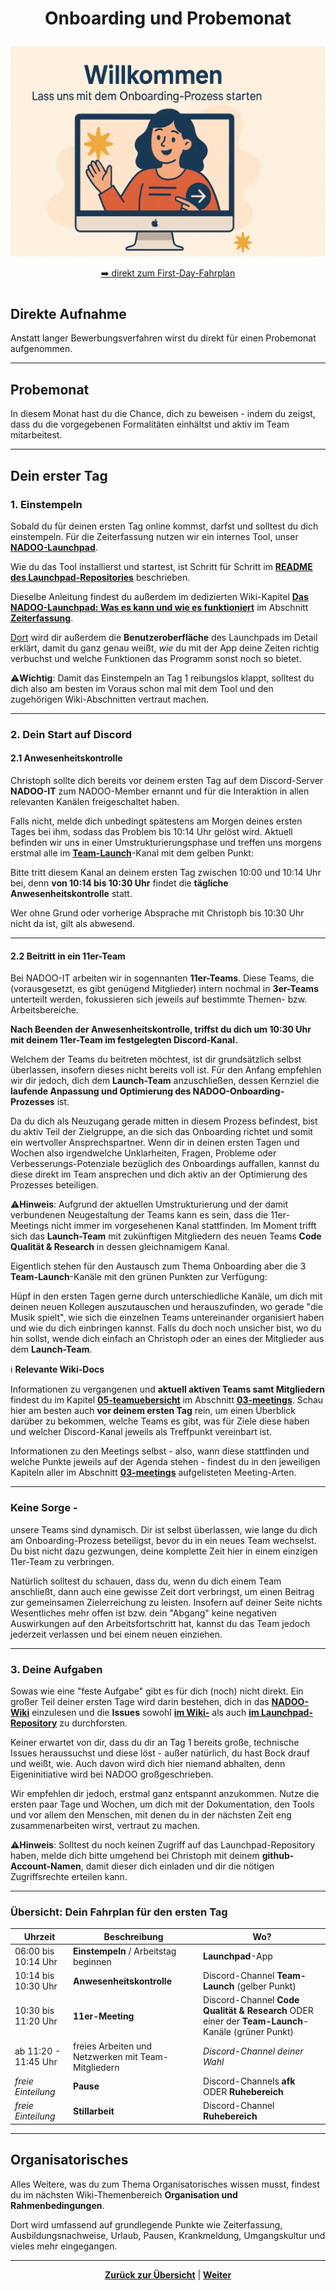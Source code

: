 # <p align="center">Onboarding und Probemonat</p>

![Willkommen](../../images/onboarding.png)

<p align="center">
<a href="#übersicht-dein-fahrplan-für-den-ersten-tag">➡️ direkt zum First-Day-Fahrplan</a>
</p>

#

## Direkte Aufnahme

Anstatt langer Bewerbungsverfahren wirst du direkt für einen Probemonat aufgenommen.

---

## Probemonat

In diesem Monat hast du die Chance, dich zu beweisen - indem du zeigst, dass du die vorgegebenen Formalitäten einhältst und aktiv im Team mitarbeitest.

---

## Dein erster Tag

### 1. Einstempeln

Sobald du für deinen ersten Tag online kommst, darfst und solltest du dich einstempeln. Für die Zeiterfassung nutzen wir ein internes Tool, unser [**NADOO-Launchpad**](https://github.com/NADOOIT/NADOO-Launchpad).

Wie du das Tool installierst und startest, ist Schritt für Schritt im [**README des Launchpad-Repositories**](https://github.com/NADOOIT/NADOO-Launchpad/blob/main/README.md) beschrieben.

Dieselbe Anleitung findest du außerdem im dedizierten Wiki-Kapitel [**Das NADOO-Launchpad: Was es kann und wie es funktioniert**](/docs/01-organisation/01-zeiterfassung/01-launchpad-guide/README.md) im Abschnitt [**Zeiterfassung**](/docs/01-organisation/01-zeiterfassung/README.md).

<!--Launchoad-Guide zieht in der Ordnerstruktur doch nochmal um, wird dann wieder angepasst-->

[Dort](/docs/01-organisation/01-zeiterfassung/01-launchpad-guide/README.md) wird dir außerdem die **Benutzeroberfläche** des Launchpads im Detail erklärt, damit du ganz genau weißt, _wie_ du mit der App deine Zeiten richtig verbuchst und welche Funktionen das Programm sonst noch so bietet.

⚠️**Wichtig**: Damit das Einstempeln an Tag 1 reibungslos klappt, solltest du dich also am besten im Voraus schon mal mit dem Tool und den zugehörigen Wiki-Abschnitten vertraut machen.

---

### 2. Dein Start auf Discord

#### 2.1 Anwesenheitskontrolle

Christoph sollte dich bereits vor deinem ersten Tag auf dem Discord-Server **NADOO-IT** zum NADOO-Member ernannt und für die Interaktion in allen relevanten Kanälen freigeschaltet haben.

Falls nicht, melde dich unbedingt spätestens am Morgen deines ersten Tages bei ihm, sodass das Problem bis 10:14 Uhr gelöst wird. Aktuell befinden wir uns in einer Umstrukturierungsphase und treffen uns morgens erstmal alle im [**Team-Launch**](https://discordapp.com/channels/1299292608744390707/1336295583350259762)-Kanal mit dem gelben Punkt:

<!--hier Screenshot "Team-Launch Kanal" einfügen-->

Bitte tritt diesem Kanal an deinem ersten Tag zwischen 10:00 und 10:14 Uhr bei, denn **von 10:14 bis 10:30 Uhr** findet die **tägliche Anwesenheitskontrolle** statt.

Wer ohne Grund oder vorherige Absprache mit Christoph bis 10:30 Uhr nicht da ist, gilt als abwesend.

---

#### 2.2 Beitritt in ein 11er-Team

Bei NADOO-IT arbeiten wir in sogennanten **11er-Teams**. Diese Teams, die (vorausgesetzt, es gibt genügend Mitglieder) intern nochmal in **3er-Teams** unterteilt werden, fokussieren sich jeweils auf bestimmte Themen- bzw. Arbeitsbereiche.

**Nach Beenden der Anwesenheitskontrolle, triffst du dich um 10:30 Uhr mit deinem 11er-Team im festgelegten Discord-Kanal.**

Welchem der Teams du beitreten möchtest, ist dir grundsätzlich selbst überlassen, insofern dieses nicht bereits voll ist.
Für den Anfang empfehlen wir dir jedoch, dich dem **Launch-Team** anzuschließen, dessen Kernziel die **laufende Anpassung und Optimierung des NADOO-Onboarding-Prozesses** ist.

Da du dich als Neuzugang gerade mitten in diesem Prozess befindest, bist du aktiv Teil der Zielgruppe, an die sich das Onboarding richtet und somit ein wertvoller Ansprechspartner. Wenn dir in deinen ersten Tagen und Wochen also irgendwelche Unklarheiten, Fragen, Probleme oder Verbesserungs-Potenziale bezüglich des Onboardings auffallen, kannst du diese direkt im Team ansprechen und dich aktiv an der Optimierung des Prozesses beteiligen.

⚠️**Hinweis**: Aufgrund der aktuellen Umstrukturierung und der damit verbundenen Neugestaltung der Teams kann es sein, dass die 11er-Meetings nicht immer im vorgesehenen Kanal stattfinden. Im Moment trifft sich das **Launch-Team** mit zukünftigen Mitgliedern des neuen Teams **Code Qualität & Research** in dessen gleichnamigem Kanal.

<!--hier Screenshot "Code Qualität & Research Kanal" einfügen-->

Eigentlich stehen für den Austausch zum Thema Onboarding aber die 3 **Team-Launch**-Kanäle mit den grünen Punkten zur Verfügung:

<!--hier Screenshot "Team-Launch Kanäle" einfügen-->

Hüpf in den ersten Tagen gerne durch unterschiedliche Kanäle, um dich mit deinen neuen Kollegen auszutauschen und herauszufinden, wo gerade "die Musik spielt", wie sich die einzelnen Teams untereinander organisiert haben und wie du dich einbringen kannst. Falls du doch noch unsicher bist, wo du hin sollst, wende dich einfach an Christoph oder an eines der Mitglieder aus dem **Launch-Team**.

ℹ️ **Relevante Wiki-Docs**

Informationen zu vergangenen und **aktuell aktiven Teams samt Mitgliedern** findest du im Kapitel [**05-teamuebersicht**](/docs/03-meetings/05-teamuebersicht/README.md) im Abschnitt [**03-meetings**](/docs/03-meetings/README.md). Schau hier am besten auch **vor deinem ersten Tag** rein, um einen Überblick darüber zu bekommen, welche Teams es gibt, was für Ziele diese haben und welcher Discord-Kanal jeweils als Treffpunkt vereinbart ist.

Informationen zu den Meetings selbst - also, wann diese stattfinden und welche Punkte jeweils auf der Agenda stehen - findest du in den jeweiligen Kapiteln aller im Abschnitt [**03-meetings**](/docs/03-meetings/README.md) aufgelisteten Meeting-Arten.

---

### Keine Sorge -

unsere Teams sind dynamisch. Dir ist selbst überlassen, wie lange du dich am Onboarding-Prozess beteiligst, bevor du in ein neues Team wechselst. Du bist nicht dazu gezwungen, deine komplette Zeit hier in einem einzigen 11er-Team zu verbringen.

Natürlich solltest du schauen, dass du, wenn du dich einem Team anschließt, dann auch eine gewisse Zeit dort verbringst, um einen Beitrag zur gemeinsamen Zielerreichung zu leisten. Insofern auf deiner Seite nichts Wesentliches mehr offen ist bzw. dein "Abgang" keine negativen Auswirkungen auf den Arbeitsfortschritt hat, kannst du das Team jedoch jederzeit verlassen und bei einem neuen einziehen.

---

### 3. Deine Aufgaben

Sowas wie eine "feste Aufgabe" gibt es für dich (noch) nicht direkt. Ein großer Teil deiner ersten Tage wird darin bestehen, dich in das [**NADOO-Wiki**](https://github.com/NADOOIT/NADOO-Wiki/) einzulesen und die **Issues** sowohl [**im Wiki-**](https://github.com/NADOOIT/NADOO-Wiki/issues) als auch [**im Launchpad-Repository**](https://github.com/NADOOIT/NADOO-Launchpad/issues) zu durchforsten.

Keiner erwartet von dir, dass du dir an Tag 1 bereits große, technische Issues heraussuchst und diese löst - außer natürlich, du hast Bock drauf und weißt, wie. Auch davon wird dich hier niemand abhalten, denn Eigeninitiative wird bei NADOO großgeschrieben.

Wir empfehlen dir jedoch, erstmal ganz entspannt anzukommen. Nutze die ersten paar Tage und Wochen, um dich mit der Dokumentation, den Tools und vor allem den Menschen, mit denen du in der nächsten Zeit eng zusammenarbeiten wirst, vertraut zu machen.

<!--hier vllt. KI-Image zum Thema "entspannen" einfügen-->

⚠️**Hinweis**: Solltest du noch keinen Zugriff auf das Launchpad-Repository haben, melde dich bitte umgehend bei Christoph mit deinem **github-Account-Namen**, damit dieser dich einladen und dir die nötigen Zugriffsrechte erteilen kann.

---

### Übersicht: Dein Fahrplan für den ersten Tag

| Uhrzeit              | Beschreibung                                        | Wo?                                                                                               |
| -------------------- | --------------------------------------------------- | ------------------------------------------------------------------------------------------------- |
| 06:00 bis 10:14 Uhr  | **Einstempeln** / Arbeitstag beginnen               | **Launchpad**-App                                                                                 |
| 10:14 bis 10:30 Uhr  | **Anwesenheitskontrolle**                           | Discord-Channel **Team-Launch** (gelber Punkt)                                                    |
| 10:30 bis 11:20 Uhr  | **11er-Meeting**                                    | Discord-Channel **Code Qualität & Research** ODER einer der **Team-Launch**-Kanäle (grüner Punkt) |
| ab 11:20 - 11:45 Uhr | freies Arbeiten und Netzwerken mit Team-Mitgliedern | _Discord-Channel deiner Wahl_                                                                     |
| _freie Einteilung_   | **Pause**                                           | Discord-Channels **afk** ODER **Ruhebereich**                                                     |
| _freie Einteilung_   | **Stillarbeit**                                     | Discord-Channel **Ruhebereich**                                                                   |

---

## Organisatorisches

Alles Weitere, was du zum Thema Organisatorisches wissen musst, findest du im nächsten Wiki-Themenbereich **Organisation und Rahmenbedingungen**.

Dort wird umfassend auf grundlegende Punkte wie Zeiterfassung, Ausbildungsnachweise, Urlaub, Pausen, Krankmeldung, Umgangskultur und vieles mehr eingegangen.

---

<p align="center">
<a href="/README.md"><strong>Zurück zur Übersicht</strong></a> | <a href="/docs/01-organisation/README.md"><strong>Weiter</strong></a>
</p>
